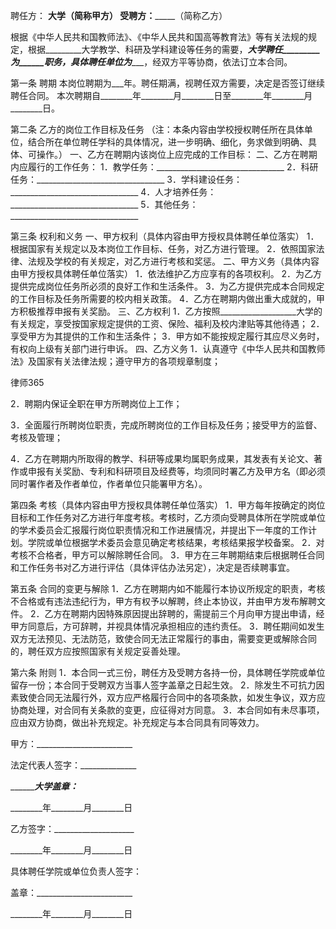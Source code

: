 
 聘任方： ____________大学（简称甲方）
受聘方：_________________（简称乙方）


根据《中华人民共和国教师法》、《中华人民共和国高等教育法》等有关法规的规定，根据_________大学教学、科研及学科建设等任务的需要，_________大学聘任_________为______职务，具体聘任单位为____________，经双方平等协商，依法订立本合同。


第一条 聘期
本岗位聘期为___年。聘任期满，视聘任双方需要，决定是否签订继续聘任合同。
本次聘期自________年________月________日至________年________月________日。


第二条 乙方的岗位工作目标及任务
（注：本条内容由学校授权聘任所在具体单位，结合所在单位聘任学科的具体情况，进一步明确、细化，务求做到明确、具体、可操作。）
一、乙方在聘期内该岗位上应完成的工作目标：
二、乙方在聘期内应履行的工作任务：
1．教学任务：________________________________
2．科研任务：________________________________
3．学科建设任务：________________________________
4．人才培养任务：________________________________
5．其他任务：________________________________


第三条 权利和义务
一、甲方权利（具体内容由甲方授权具体聘任单位落实）
1．根据国家有关规定以及本岗位工作目标、任务，对乙方进行管理。
2．依照国家法律、法规及学校的有关规定，对乙方进行考核和奖惩。
二、甲方义务（具体内容由甲方授权具体聘任单位落实）
1．依法维护乙方应享有的各项权利。
2．为乙方提供完成岗位任务所必须的良好工作和生活条件。
3．为乙方提供完成本合同规定的工作目标及任务所需要的校内相关政策。
4．乙方在聘期内做出重大成就的，甲方积极推荐申报有关奖励。
三、乙方权利
1．乙方按照___________________大学的有关规定，享受按国家规定提供的工资、保险、福利及校内津贴等其他待遇；
2．享受甲方为其提供的工作和生活条件；
3．甲方如不能按规定履行其应尽义务时，有权向上级有关部门进行申诉。
四、乙方义务
1．认真遵守《中华人民共和国教师法》及国家有关法律法规；遵守甲方的各项规章制度；




 
律师365






2．聘期内保证全职在甲方所聘岗位上工作；

3．全面履行所聘岗位职责，完成所聘岗位的工作目标及任务；接受甲方的监督、考核及管理；

4．乙方在聘期内所取得的教学、科研等成果均属职务成果，其发表有关论文、著作或申报有关奖励、专利和科研项目及经费等，均须同时署乙方及甲方名（即必须同时署作者及作者单位，作者单位只能署甲方名）。




第四条 考核（具体内容由甲方授权具体聘任单位落实）
1．甲方每年按确定的岗位目标和工作任务对乙方进行年度考核。考核时，乙方须向受聘具体所在学院或单位的学术委员会汇报履行岗位职责情况和工作进展情况，并提出下一年度的工作计划。学院或单位根据学术委员会意见确定考核结果，考核结果报学校备案。
2．对考核不合格者，甲方可以解除聘任合同。
3．甲方在三年聘期结束后根据聘任合同和工作任务书对乙方进行评估（具体评估办法另定），决定是否续聘事宜。


第五条 合同的变更与解除
1．乙方在聘期内如不能履行本协议所规定的职责，考核不合格或有违法违纪行为，甲方有权予以解聘，终止本协议，并由甲方发布解聘文件。
2．乙方在聘期内因特殊原因提出辞聘的，需提前三个月向甲方提出申请，经甲方同意后，方可辞聘，并视具体情况承担相应的违约责任。
3．聘任期间如发生双方无法预见、无法防范，致使合同无法正常履行的事由，需要变更或解除合同的，聘任双方应按照国家有关规定妥善处理。


第六条 附则
1．本合同一式三份，聘任方及受聘方各持一份，具体聘任学院或单位留存一份；本合同于受聘双方当事人签字盖章之日起生效。
2．除发生不可抗力因素致使合同无法履行外，双方应严格履行合同中的各项条款，如发生争议，双方应协商处理，对合同有关条款的变更，应征得对方同意。
3．本合同如有未尽事项，应由双方协商，做出补充规定。补充规定与本合同具有同等效力。


 



 甲方：________________________
 
法定代表人签字：______________
 
_____________大学盖章：_______
 
________年________月________日
 


 

  乙方签字：____________________
  
________年________月________日
  
具体聘任学院或单位负责人签字：
  
盖章：________________________
  
________年________月________日
  

 
  

 
  
 
   
 
   
 
    


    
 

    


    


    
 
 
   
 
  
 
 


